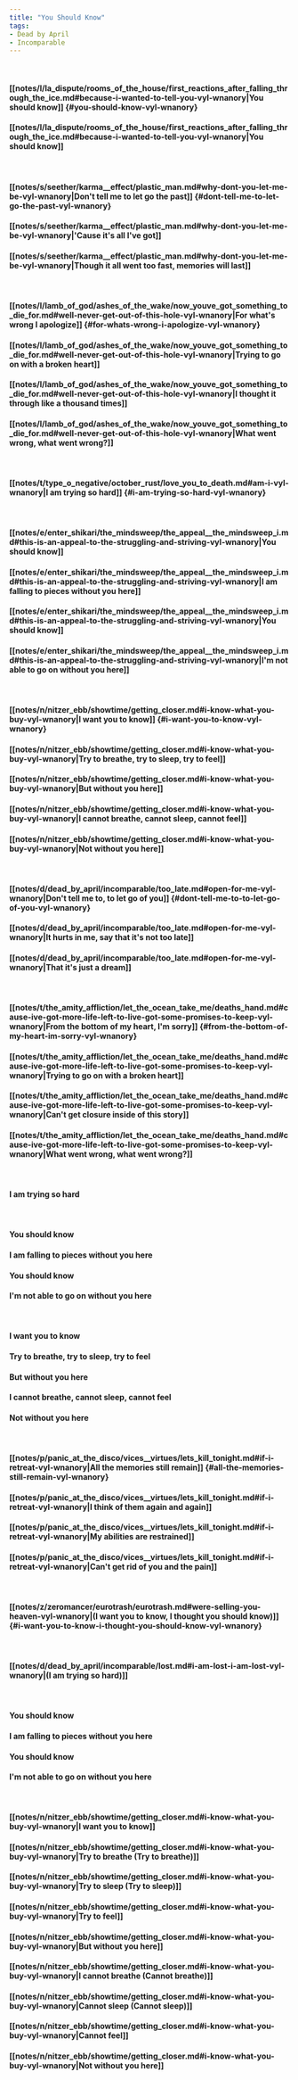 ```yaml
---
title: "You Should Know"
tags:
- Dead by April
- Incomparable
---
```

&nbsp;
#### [[notes/l/la_dispute/rooms_of_the_house/first_reactions_after_falling_through_the_ice.md#because-i-wanted-to-tell-you-vyl-wnanory|You should know]] {#you-should-know-vyl-wnanory}
#### [[notes/l/la_dispute/rooms_of_the_house/first_reactions_after_falling_through_the_ice.md#because-i-wanted-to-tell-you-vyl-wnanory|You should know]]
&nbsp;
#### [[notes/s/seether/karma__effect/plastic_man.md#why-dont-you-let-me-be-vyl-wnanory|Don't tell me to let go the past]] {#dont-tell-me-to-let-go-the-past-vyl-wnanory}
#### [[notes/s/seether/karma__effect/plastic_man.md#why-dont-you-let-me-be-vyl-wnanory|'Cause it's all I've got]]
#### [[notes/s/seether/karma__effect/plastic_man.md#why-dont-you-let-me-be-vyl-wnanory|Though it all went too fast, memories will last]]
&nbsp;
#### [[notes/l/lamb_of_god/ashes_of_the_wake/now_youve_got_something_to_die_for.md#well-never-get-out-of-this-hole-vyl-wnanory|For what's wrong I apologize]] {#for-whats-wrong-i-apologize-vyl-wnanory}
#### [[notes/l/lamb_of_god/ashes_of_the_wake/now_youve_got_something_to_die_for.md#well-never-get-out-of-this-hole-vyl-wnanory|Trying to go on with a broken heart]]
#### [[notes/l/lamb_of_god/ashes_of_the_wake/now_youve_got_something_to_die_for.md#well-never-get-out-of-this-hole-vyl-wnanory|I thought it through like a thousand times]]
#### [[notes/l/lamb_of_god/ashes_of_the_wake/now_youve_got_something_to_die_for.md#well-never-get-out-of-this-hole-vyl-wnanory|What went wrong, what went wrong?]]
&nbsp;
#### [[notes/t/type_o_negative/october_rust/love_you_to_death.md#am-i-vyl-wnanory|I am trying so hard]] {#i-am-trying-so-hard-vyl-wnanory}
&nbsp;
#### [[notes/e/enter_shikari/the_mindsweep/the_appeal__the_mindsweep_i.md#this-is-an-appeal-to-the-struggling-and-striving-vyl-wnanory|You should know]]
#### [[notes/e/enter_shikari/the_mindsweep/the_appeal__the_mindsweep_i.md#this-is-an-appeal-to-the-struggling-and-striving-vyl-wnanory|I am falling to pieces without you here]]
#### [[notes/e/enter_shikari/the_mindsweep/the_appeal__the_mindsweep_i.md#this-is-an-appeal-to-the-struggling-and-striving-vyl-wnanory|You should know]]
#### [[notes/e/enter_shikari/the_mindsweep/the_appeal__the_mindsweep_i.md#this-is-an-appeal-to-the-struggling-and-striving-vyl-wnanory|I'm not able to go on without you here]]
&nbsp;
#### [[notes/n/nitzer_ebb/showtime/getting_closer.md#i-know-what-you-buy-vyl-wnanory|I want you to know]] {#i-want-you-to-know-vyl-wnanory}
#### [[notes/n/nitzer_ebb/showtime/getting_closer.md#i-know-what-you-buy-vyl-wnanory|Try to breathe, try to sleep, try to feel]]
#### [[notes/n/nitzer_ebb/showtime/getting_closer.md#i-know-what-you-buy-vyl-wnanory|But without you here]]
#### [[notes/n/nitzer_ebb/showtime/getting_closer.md#i-know-what-you-buy-vyl-wnanory|I cannot breathe, cannot sleep, cannot feel]]
#### [[notes/n/nitzer_ebb/showtime/getting_closer.md#i-know-what-you-buy-vyl-wnanory|Not without you here]]
&nbsp;
#### [[notes/d/dead_by_april/incomparable/too_late.md#open-for-me-vyl-wnanory|Don't tell me to, to let go of you]] {#dont-tell-me-to-to-let-go-of-you-vyl-wnanory}
#### [[notes/d/dead_by_april/incomparable/too_late.md#open-for-me-vyl-wnanory|It hurts in me, say that it's not too late]]
#### [[notes/d/dead_by_april/incomparable/too_late.md#open-for-me-vyl-wnanory|That it's just a dream]]
&nbsp;
#### [[notes/t/the_amity_affliction/let_the_ocean_take_me/deaths_hand.md#cause-ive-got-more-life-left-to-live-got-some-promises-to-keep-vyl-wnanory|From the bottom of my heart, I'm sorry]] {#from-the-bottom-of-my-heart-im-sorry-vyl-wnanory}
#### [[notes/t/the_amity_affliction/let_the_ocean_take_me/deaths_hand.md#cause-ive-got-more-life-left-to-live-got-some-promises-to-keep-vyl-wnanory|Trying to go on with a broken heart]]
#### [[notes/t/the_amity_affliction/let_the_ocean_take_me/deaths_hand.md#cause-ive-got-more-life-left-to-live-got-some-promises-to-keep-vyl-wnanory|Can't get closure inside of this story]]
#### [[notes/t/the_amity_affliction/let_the_ocean_take_me/deaths_hand.md#cause-ive-got-more-life-left-to-live-got-some-promises-to-keep-vyl-wnanory|What went wrong, what went wrong?]]
&nbsp;
#### I am trying so hard
&nbsp;
#### You should know
#### I am falling to pieces without you here
#### You should know
#### I'm not able to go on without you here
&nbsp;
#### I want you to know
#### Try to breathe, try to sleep, try to feel
#### But without you here
#### I cannot breathe, cannot sleep, cannot feel
#### Not without you here
&nbsp;
#### [[notes/p/panic_at_the_disco/vices__virtues/lets_kill_tonight.md#if-i-retreat-vyl-wnanory|All the memories still remain]] {#all-the-memories-still-remain-vyl-wnanory}
#### [[notes/p/panic_at_the_disco/vices__virtues/lets_kill_tonight.md#if-i-retreat-vyl-wnanory|I think of them again and again]]
#### [[notes/p/panic_at_the_disco/vices__virtues/lets_kill_tonight.md#if-i-retreat-vyl-wnanory|My abilities are restrained]]
#### [[notes/p/panic_at_the_disco/vices__virtues/lets_kill_tonight.md#if-i-retreat-vyl-wnanory|Can't get rid of you and the pain]]
&nbsp;
#### [[notes/z/zeromancer/eurotrash/eurotrash.md#were-selling-you-heaven-vyl-wnanory|(I want you to know, I thought you should know)]] {#i-want-you-to-know-i-thought-you-should-know-vyl-wnanory}
&nbsp;
#### [[notes/d/dead_by_april/incomparable/lost.md#i-am-lost-i-am-lost-vyl-wnanory|(I am trying so hard)]]
&nbsp;
#### You should know
#### I am falling to pieces without you here
#### You should know
#### I'm not able to go on without you here
&nbsp;
#### [[notes/n/nitzer_ebb/showtime/getting_closer.md#i-know-what-you-buy-vyl-wnanory|I want you to know]]
#### [[notes/n/nitzer_ebb/showtime/getting_closer.md#i-know-what-you-buy-vyl-wnanory|Try to breathe (Try to breathe)]]
#### [[notes/n/nitzer_ebb/showtime/getting_closer.md#i-know-what-you-buy-vyl-wnanory|Try to sleep (Try to sleep)]]
#### [[notes/n/nitzer_ebb/showtime/getting_closer.md#i-know-what-you-buy-vyl-wnanory|Try to feel]]
#### [[notes/n/nitzer_ebb/showtime/getting_closer.md#i-know-what-you-buy-vyl-wnanory|But without you here]]
#### [[notes/n/nitzer_ebb/showtime/getting_closer.md#i-know-what-you-buy-vyl-wnanory|I cannot breathe (Cannot breathe)]]
#### [[notes/n/nitzer_ebb/showtime/getting_closer.md#i-know-what-you-buy-vyl-wnanory|Cannot sleep (Cannot sleep)]]
#### [[notes/n/nitzer_ebb/showtime/getting_closer.md#i-know-what-you-buy-vyl-wnanory|Cannot feel]]
#### [[notes/n/nitzer_ebb/showtime/getting_closer.md#i-know-what-you-buy-vyl-wnanory|Not without you here]]
